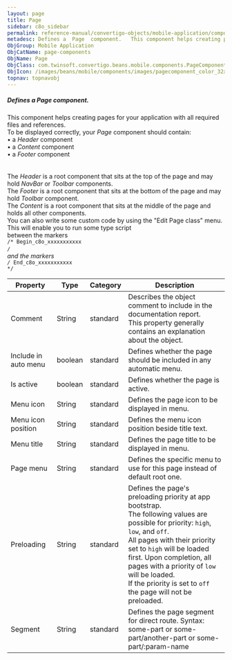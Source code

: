 ```yaml
---
layout: page
title: Page
sidebar: c8o_sidebar
permalink: reference-manual/convertigo-objects/mobile-application/components/page-components/page/
metadesc: Defines a  Page  component.   This component helps creating pages for your application with all required files and references. To be displayed correct
ObjGroup: Mobile Application
ObjCatName: page-components
ObjName: Page
ObjClass: com.twinsoft.convertigo.beans.mobile.components.PageComponent
ObjIcon: /images/beans/mobile/components/images/pagecomponent_color_32x32.png
topnav: topnavobj
---
```

##### Defines a <i>Page</i> component. 

This component helps creating pages for your application with all required files and references.<br/>To be displayed correctly, your <i>Page</i> component should contain:<br> • a <i>Header</i> component<br> • a <i>Content</i> component<br> • a <i>Footer</i> component<br/><br/><br>The <i>Header</i> is a root component that sits at the top of the page and may hold <i>NavBar</i> or <i>Toolbar</i> components.<br/>The <i>Footer</i> is a root component that sits at the bottom of the page and may hold <i>Toolbar</i> component.<br/>The <i>Content</i> is a root component that sits at the middle of the page and holds all other components.<br/>You can also write some custom code by using the "Edit Page class" menu.<br>This will enable you to run some type script<br>between the markers<br><code>/* Begin_c8o_xxxxxxxxxxx */</code><br>and the markers<br><code>/* End_c8o_xxxxxxxxxxx */</code><br/>

Property | Type | Category | Description
--- | --- | --- | ---
Comment | String | standard | Describes the object comment to include in the documentation report.<br/>This property generally contains an explanation about the object.
Include in auto menu | boolean | standard | Defines whether the page should be included in any automatic menu.<br/>
Is active | boolean | standard | Defines whether the page is active.<br/>
Menu icon | String | standard | Defines the page icon to be displayed in menu.<br/>
Menu icon position | String | standard | Defines the menu icon position beside title text.<br/>
Menu title | String | standard | Defines the page title to be displayed in menu.<br/>
Page menu | String | standard | Defines the specific menu to use for this page instead of default root one.<br/>
Preloading | String | standard | Defines the page's preloading priority at app bootstrap.<br/>The following values are possible for priority: <code>high</code>, <code>low</code>, and <code>off</code>.<br/>All pages with their priority set to <code>high</code> will be loaded first. Upon completion, all pages with a priority of <code>low</code> will be loaded.<br/>If the priority is set to <code>off</code> the page will not be preloaded.
Segment | String | standard | Defines the page segment for direct route. Syntax: some-part or some-part/another-part or some-part/:param-name<br/>
